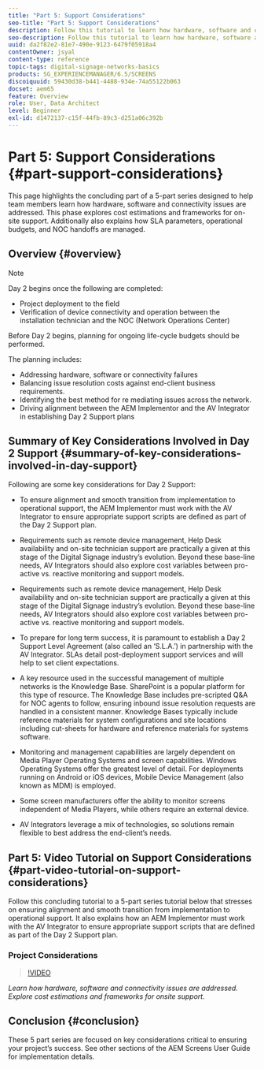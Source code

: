 ```yaml
---
title: "Part 5: Support Considerations"
seo-title: "Part 5: Support Considerations"
description: Follow this tutorial to learn how hardware, software and connectivity issues are addressed. Explore cost estimations and frameworks for onsite support. Additionally learn how SLA parameters, operational budgets, and NOC handoffs are managed.
seo-description: Follow this tutorial to learn how hardware, software and connectivity issues are addressed. Explore cost estimations and frameworks for onsite support. Additionally learn how SLA parameters, operational budgets, and NOC handoffs are managed.
uuid: da2f82e2-81e7-490e-9123-6479f05918a4
contentOwner: jsyal
content-type: reference
topic-tags: digital-signage-networks-basics
products: SG_EXPERIENCEMANAGER/6.5/SCREENS
discoiquuid: 59430d38-b441-4488-934e-74a55122b063
docset: aem65
feature: Overview
role: User, Data Architect
level: Beginner
exl-id: d1472137-c15f-44fb-89c3-d251a06c392b
---
```

# Part 5: Support Considerations {#part-support-considerations}

This page highlights the concluding part of a 5-part series designed to help team members learn how hardware, software and connectivity issues are addressed. This phase explores cost estimations and frameworks for on-site support. Additionally also explains how SLA parameters, operational budgets, and NOC handoffs are managed.

## Overview {#overview}

>[!NOTE]
>
>Day 2 begins once the following are completed:
>
>* Project deployment to the field
>* Verification of device connectivity and operation between the installation technician and the NOC (Network Operations Center)
>
>Before Day 2 begins, planning for ongoing life-cycle budgets should be performed.

The planning includes:

* Addressing hardware, software or connectivity failures
* Balancing issue resolution costs against end-client business requirements.
* Identifying the best method for re mediating issues across the network.
* Driving alignment between the AEM Implementor and the AV Integrator in establishing Day 2 Support plans

## Summary of Key Considerations Involved in Day 2 Support {#summary-of-key-considerations-involved-in-day-support}

Following are some key considerations for Day 2 Support:

* To ensure alignment and smooth transition from implementation to operational support, the AEM Implementor must work with the AV Integrator to ensure appropriate support scripts are defined as part of the Day 2 Support plan.
* Requirements such as remote device management, Help Desk availability and on-site technician support are practically a given at this stage of the Digital Signage industry’s evolution. Beyond these base-line needs, AV Integrators should also explore cost variables between pro-active vs. reactive monitoring and support models.

* Requirements such as remote device management, Help Desk availability and on-site technician support are practically a given at this stage of the Digital Signage industry’s evolution. Beyond these base-line needs, AV Integrators should also explore cost variables between pro-active vs. reactive monitoring and support models.
* To prepare for long term success, it is paramount to establish a Day 2 Support Level Agreement (also called an ‘S.L.A.’) in partnership with the AV Integrator. SLAs detail post-deployment support services and will help to set client expectations.
* A key resource used in the successful management of multiple networks is the Knowledge Base. SharePoint is a popular platform for this type of resource. The Knowledge Base includes pre-scripted Q&A for NOC agents to follow, ensuring inbound issue resolution requests are handled in a consistent manner. Knowledge Bases typically include reference materials for system configurations and site locations including cut-sheets for hardware and reference materials for systems software. 
* Monitoring and management capabilities are largely dependent on Media Player Operating Systems and screen capabilities. Windows Operating Systems offer the greatest level of detail. For deployments running on Android or iOS devices, Mobile Device Management (also known as MDM) is employed.
* Some screen manufacturers offer the ability to monitor screens independent of Media Players, while others require an external device.
* AV Integrators leverage a mix of technologies, so solutions remain flexible to best address the end-client’s needs.

## Part 5: Video Tutorial on Support Considerations {#part-video-tutorial-on-support-considerations}

Follow this concluding tutorial to a 5-part series tutorial below that stresses on ensuring alignment and smooth transition from implementation to operational support. It also explains how an AEM Implementor must work with the AV Integrator to ensure appropriate support scripts that are defined as part of the Day 2 Support plan.

### Project Considerations

>[!VIDEO](https://video.tv.adobe.com/v/28383)

*Learn how hardware, software and connectivity issues are addressed. Explore cost estimations and frameworks for onsite support.*

## Conclusion {#conclusion}

These 5 part series are focused on key considerations critical to ensuring your project’s success. See other sections of the AEM Screens User Guide for implementation details.
